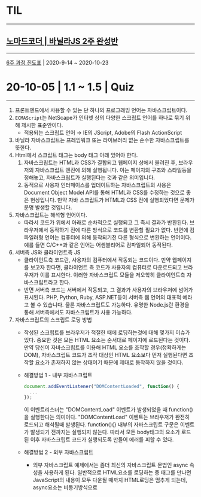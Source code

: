 # TIL

---

## [노마드코더 | 바닐라JS 2주 완성반](https://nomadcoders.co/c/vanillajs-challenge/lobby)

---

[6주 과정 진도표](https://nomadcoders.co/faq/schedule-vanillajs) | 2020-9-14 ~ 2020-10-23

# 20-10-05 | 1.1 ~ 1.5 | Quiz

---

1. 프론트엔드에서 사용할 수 있는 단 하나의 프로그래밍 언어는 자바스크립트이다.
2. `ECMAScript`는 NetScape가 인터넷 상의 다양한 스크립트 언어를 하나로 묶기 위해 제시한 표준안이다.
    - 적용되는 스크립트 언어 → IE의 JScript, Adobe의 Flash ActionScript
3. 바닐라 자바스크립트는 프레임워크 또는 라이브러리 없는 순수한 자바스크립트를 뜻한다.
4. Html에서 스크립트 태그는 body 태그 아래 있어야 한다.
    1. 자바스크립트는 HTML과 CSS가 결합되고 웹페이지 상에서 올려진 후, 브라우저의 자바스크립트 엔진에 의해 실행됩니다. 이는 페이지의 구조와 스타일등을 정해놓고, 자바스크립트가 실행된다는 것과 같은 의미입니다.
    2. 동적으로 사용자 인터페이스를 업데이트하는 자바스크립트의 사용은 Document Object Model API를 통해 HTML과 CSS를 수정하는 것으로 좋은 현상입니다. 만약 자바 스크립트가 HTML과 CSS 전에 실행되었다면 문제가 분명 발생할 것입니다.
5. 자바스크립트는 해석형 언어이다.
    - 따라서 코드가 위에서 아래로 순차적으로 실행되고 그 즉시 결과가 반환된다. 브라우저에서 동작하기 전에 다른 방식으로 코드를 변환할 필요가 없다. 반면에 컴파일러형 언어는 컴퓨터에 의해 동작되기전 다른 형식으로 변환하는 언어이다. 예를 들면 C/C++과 같은 언어는 어셈블리어로 컴파일되어 동작된다.
6. 서버측 JS와 클라이언트측 JS
    - 클라이언트측 코드란, 사용자의 컴퓨터에서 작동되는 코드이다. 만약 웹페이지를 보고자 한다면, 클라이언트 측 코드가 사용자의 컴퓨터로 다운로드되고 브라우저가 이를 표시한다. 이러한 자바스크립트 모듈을 저오학히 클라이언트측 자바스크립트라고 한다.
    - 반면 서버측 코드는 서버에서 작동되고, 그 결과가 사용자의 브라우저에 넘어가 표시된다. PHP, Python, Ruby, ASP.NET등이 서버측 웹 언어의 대표적 예라고 볼 수 있습니다. 물론 자바스크립트도 가능하다. 유명한 Node.js란 환경을 통해 서버측에서도 자바스크립트가 사용 가능하다.
7. 자바스크립트의 스크립트 로딩 방법
    - 작성된 스크립트를 브라우저가 적절한 때에 로딩하는것에 대해 몇가지 이슈가 있다. 중요한 것은 모든 HTML 요소는 순서대로 페이지에 로드된다는 것이다. 만약 당신이 자바스크립트를 이용해 HTML 요소를 조작할 경우(정확하게는 DOM), 자바스크립트 코드가 조작 대상인 HTML 요소보다 먼저 실행된다면 조작할 요소가 존재하지 않는 상태이기 때문에 제대로 동작하지 않을 것이다.
    - 해결방법 1 - 내부 자바스크립트

        ```jsx
        document.addEventListener("DOMContentLoaded", function() {
          ...
        });
        ```

        이 이벤트리스너는 "DOMContentLoad" 이벤트가 발생되었을 때 function()을 실행한다는 의미이다. "DOMContentLoad" 이벤트는 브라우저가 완전히 로드되고 해석될때 발생된다. function(){} 내부의 자바스크립트 구문은 이벤트가 발생되기 전까지는 실행되지 않는다. 따라서 모든 body태그의 요소가 로드된 이후 자바스크립트 코드가 실행되도록 만들어 에러를 피할 수 있다.

    - 해결방법 2 - 외부 자바스크립트
        - 외부 자바스크립트 예제에서는 좀더 최신의 자바스크립트 문법인 async 속성을 사용하게 된다. 일반적으로 HTML요소를 로딩하는 중 <scirpt>태그를 만나면 JavaScript의 내용이 모두 다운될 때까지 HTML로딩은 멈추게 되는데, async요소는 비동기방식으로 <script>태그에 도달했을 때 브라우저에게 HTML 요소를 멈추지 않고 다운받도록 유지시킨다. ( 비동기 방식을 이해하려면 이 **[영상](https://www.youtube.com/watch?v=8aGhZQkoFbQ)**을 보면 된다! )

        ```jsx
        	<script src="script.js" async></script>
        ```

        - **Note**: 외부 스크립트 경우 async 속성을 사용하면 되기 때문에 내부 스크립트처럼 DOMContentLoaded이벤트를 사용할 필요가 없다. 하지만 async속성은 외부 스크립트의 경우만 동작한다.
        - 예전 방식은 `scirpt` 요소를 `body`태그의 맨 끝에 넣는 방법이었다(`</body>` 바로 위에). 이 방식을 사용해도 `body`태그가 모두 로드된 이후 `scirpt`가 실행되게 만들 수 있다. 문제는 이 방법과 `DOMContentLoaded`를 이용한 방법 모두 `HTML DOM`이 로드되기 전까지 `script`의 로딩과 파싱이 완전히 차단된다는 문제가 있다. 이는 많은 자바스크립트 코드를 다루는 규모가 큰 사이트의 경우 사이트를 느리게 만드는 중요한 성능 문제를 야기할 수 있다. 이것이 `async` 속성을 사용해야 하는 이유이다!
        - async & defer
            - 더 깊게 들어가보면 이러한 코드문제를 해결하기 위한 방법은 실제로 두가지가 있다. — `async` 와`defer` 입니다. 두 가지의 차이를 보자.
            - async 스크립트는 페이지 렌더링의 중단 없이 스크립트를 다운로드 하고, 또한 스크립트의 다운로드가 끝나자 마자 이를 실행시킨다. async는 외부 스크립트끼리의 구체적인 실행 순서는 보장하지 않고, 단지 나머지 페이지가 나타나는 동안 스크립트가 비동기방식으로 다운로드 되어 중단되지 않는다는 것만 보장한다. async는 각각의 스크립트가 독립적으로, 서로에게 의존하지 않는 관계일 때 적절하다.
            - 만약 scirpt들이 각각의 스크립트에 의존하지 않고 독립적으로 파싱되도 상관없다면, `async` 를 사용한다.
            - 먄약 sciprt들이 의존하고 하나의 스크립트가 파싱될때까지 기다려야 한다면, `defer` 를 사용하고 각각의 `<script>` 태그들을 실행되길 원하는 순서대로 작성한다.

## 참고 자료

---

- Mozilla | [Javascript가 뭔가요?](https://developer.mozilla.org/ko/docs/Learn/JavaScript/First_steps/What_is_JavaScript)
    - Javascript로 API를 사용할 수 있다.
        - API는 이미 만들어진 코드의 집합체라고 볼 수 있으며, 개발자들이 만들기 어렵고 힘든 부분을 쉽게 구현하도록 하는 프로그램이다.
        - DOM API, Geolocation API, Canvas, WebGL API, Audio and Video API
- 생활코딩 | [Javascript](https://opentutorials.org/course/743)
- 유튜브 | [What the heck is the event loop anyway?](https://www.youtube.com/watch?v=8aGhZQkoFbQ)
- 유튜브 | [자바스크립트의 역사와 현재 그리고 미래 (JavaScript, ECMAScript, JQuery, Babel, Node.js)](https://www.youtube.com/watch?v=wcsVjmHrUQg)